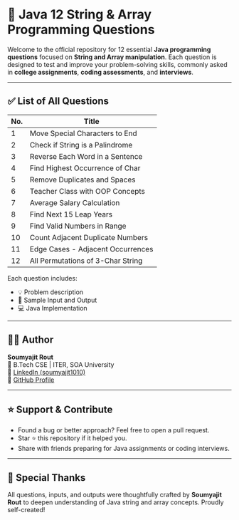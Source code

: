 # 📘 Java 12 String & Array Programming Questions

Welcome to the official repository for 12 essential **Java programming questions** focused on **String and Array manipulation**. Each question is designed to test and improve your problem-solving skills, commonly asked in **college assignments**, **coding assessments**, and **interviews**.

---

## ✅ List of All Questions

| No. | Title                              | 
|-----|------------------------------------|
| 1   | Move Special Characters to End     |
| 2   | Check if String is a Palindrome    |
| 3   | Reverse Each Word in a Sentence    | 
| 4   | Find Highest Occurrence of Char    | 
| 5   | Remove Duplicates and Spaces       | 
| 6   | Teacher Class with OOP Concepts    | 
| 7   | Average Salary Calculation         | 
| 8   | Find Next 15 Leap Years            |
| 9   | Find Valid Numbers in Range        |
| 10  | Count Adjacent Duplicate Numbers   |
| 11  | Edge Cases - Adjacent Occurrences  |
| 12  | All Permutations of 3-Char String  |

Each question includes:
- 💡 Problem description
- 🧪 Sample Input and Output
- 💻 Java Implementation

---

## 👨‍🎓 Author

**Soumyajit Rout**  
📍 B.Tech CSE | ITER, SOA University  
🔗 [LinkedIn (soumyajit1010)](https://www.linkedin.com/in/soumyajit1010)  
🐙 [GitHub Profile](https://github.com/soumyajit1010)

---

## ⭐ Support & Contribute

- Found a bug or better approach? Feel free to open a pull request.
- Star ⭐ this repository if it helped you.
- Share with friends preparing for Java assignments or coding interviews.


---

## 📣 Special Thanks

All questions, inputs, and outputs were thoughtfully crafted by **Soumyajit Rout** to deepen understanding of Java string and array concepts. Proudly self-created!
